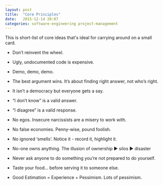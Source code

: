 ```yaml
---
layout: post
title:  "Core Principles"
date:   2015-12-14 20:07
categories: software-engineering project-management
---
```


This is short-list of core ideas that's ideal for carrying around on a small card.

* Don’t reinvent the wheel.
* Ugly, undocumented code is expensive.
* Demo, demo, demo.

* The best argument wins. It’s about finding right answer, not who’s right.
* It isn’t a democracy but everyone gets a say.
* “I don’t know” is a valid answer.
* “I disagree” is a valid response.

* No egos. Insecure narcissists are a misery to work with.
* No false economies. Penny-wise, pound foolish.
* No ignored ‘smells’. Notice it - record it, highlight it.

* No-one owns anything. The illusion of ownership ▶︎ silos ▶︎ disaster
* Never ask anyone to do something you’re not prepared to do yourself.
* Taste your food… before serving it to someone else.
* Good Estimation = Experience + Pessimism. Lots of pessimism.
